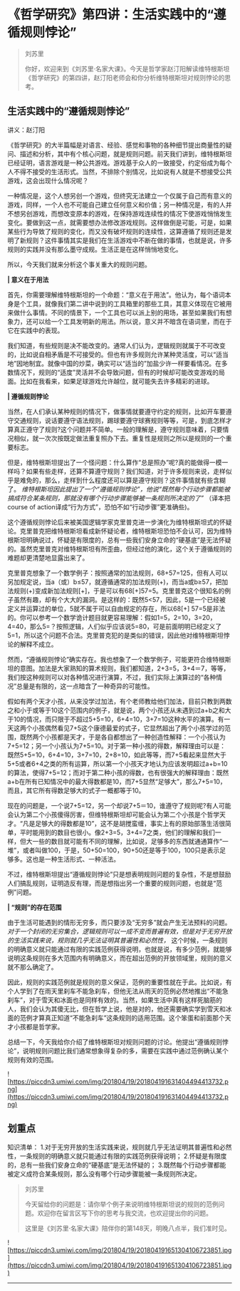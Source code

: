 # 《哲学研究》第四讲：生活实践中的“遵循规则悖论”

> 刘苏里
> 
> 你好，欢迎来到《刘苏里·名家大课》。今天是哲学家赵汀阳解读维特根斯坦《哲学研究》的第四讲，赵汀阳老师会和你分析维特根斯坦对规则悖论的思考。

## 生活实践中的“遵循规则悖论”

讲义：赵汀阳

《哲学研究》的大半篇幅是对语言、经验、感觉和事物的各种细节提出商量性的疑问、描述和分析，其中有个核心问题，就是规则问题。前天我们讲到，维特根斯坦已经证明，语言游戏是一种公共游戏。游戏基于众人的一致接受，约定俗成为每个人不得不接受的生活形式。当然，不排除个别情况，比如说有人就是不想接受公共游戏，这会出现什么情况呢？

一种情况是，这个人想另创一个游戏，但终究无法建立一个仅属于自己而有意义的游戏，同样，一个人也不可能自己建立任何意义和价值；另一种情况是，有的人并不想另创游戏，而想改变原本的游戏，在保持游戏连续性的情况下使游戏悄悄发生变化。要做到这一点，就需要想办法修改游戏规则。这样做倒是可能，可是，如果某些行为导致了规则的变化，而又没有破坏规则的连续性，这算遵循了规则还是发明了新规则？这件事情其实是我们在生活游戏中不断在做的事情，也就是说，许多规则的实践并没有那么墨守成规。生活正是在这样悄悄地变化。

所以，今天我们就来分析这个事关重大的规则问题。

 **| 意义在于用法**

首先，你需要理解维特根斯坦的一个命题：“意义在于用法”。他认为，每个语词本身是个工具，就像我们第二讲中说到的工具箱里的那些工具，其意义体现在它被用来做什么事情。不同的情景下，一个工具也可以派上别的用场，甚至如果我们有想象力，还可以给一个工具发明新的用法。所以说，意义并不暗含在语词里，而在于它在实践中的表现。

我们知道，有些规则是决不能改变的。通常人们认为，逻辑规则就属于不可改变的，比如说自相矛盾是不可接受的。但也有许多规则允许某种灵活度，可以“适当地”因地制宜。就像中国的炒菜，确实可以“适当的”加盐少许一样要看情况。在多数情况下，规则的“适度”灵活并不会导致问题，但有的时候却可能改变游戏的局面。比如在我看来，如果足球游戏允许越位，就可能失去许多精彩的进球。

 **| 遵循规则悖论**

当然，在人们承认某种规则的情况下，做事情就要遵守约定的规则，比如开车要遵守交通规则，说话要遵守语法规则，踢球要遵守球赛规则等等，可是，到底怎样才算真正遵守了规则?这个问题并不简单。一般的理解是，遵守规则意味着，只要情况相似，就一次次按既定做法重复照办下去。重复性是规则之所以是规则的一个重要标志。

但是，维特根斯坦提出了一个怪问题：什么算作“总是照办”呢?真的能做得一模一样吗？如果有些走样，还算不算遵守规则？我们知道，对于许多规则来说，走样似乎是难免的，那么，走样到什么程度还可以算是遵守规则？这件事情就有些含糊了。 *维特根斯坦因此提出了一个“遵循规则悖论”，他说“既然每个行动步骤都能被搞成符合某条规则，那就没有哪个行动步骤能够被一条规则所决定的了”* （译本把course of action译成“行为方式”，恐怕不如“行动步骤”更准确些)。

这个遵循规则悖论后来被美国逻辑学家克里普克进一步演化为维特根斯坦式的怀疑论。克里普克把维特根斯坦看成新怀疑论者，维特根斯坦恐怕不会认可，因为维特根斯坦明确说过，怀疑是有限度的，总有一些我们安身立命的“硬基底”是无法怀疑的。虽然克里普克对维特根斯坦有所歪曲，但经过他的演化，这个关于遵循规则的难题却更清楚地显露出来了。

克里普克想象了一个数学例子：按照通常的加法规则，68+57=125，但有人可以另加规定说，当a（或）b≤57，就遵循通常的加法规则(+)，而当a或b≥57，把加法规则(+)变成新加法规则[+]，于是可以有68[+]57=5。克里普克这个很知名的例子虽然有趣，却有个大大的漏洞。是这样的：既然5<57，因此，5是一个已经被定义并运算过的单位，5就不属于可以自由规定的存在，所以68[+] 57=5是非法的。你可以参考一个数学诡计题目就更容易理解：假如1=5，2=10，3=20，4=40，那么5=？按照逻辑，人们似乎应该说5=80，可是前面明明已经定义了5=1，所以这个问题不合法。克里普克犯的是类似的错误，因此他对维特根斯坦悖论的解释不成立。

然而，“遵循规则悖论”确实存在。我也想象了一个数学例子，可能更符合维特根斯坦的意图。加法是大家熟知的算术规则，我们都知道，2+3=5，3+4＝7，等等，我们按这种规则可以对各种情况进行演算，不过，我们实际上演算过的“各种情况”总量是有限的，这一点暗含了一种奇异的可能性。

假如有两个天才小孩，从来没学过加法，有个老师教给他们加法，目前只教到两数之和小于或等于10这个范围内的例子，就是说，两个小孩还从未遇到过a+b之和大于10的情况，而只限于不超过5+5=10，6+4=10，3+7=10这种水平的演算。有一天这两个小孩偶然看见7+5这个康德最爱的式子，它显然超出了两个小孩学过的范围，既然两个小孩都是天才，于是各自都想出了一种创造性解释：一个小孩认为7+5=12；另一个小孩认为7+5=10。对于第一种小孩的得数，解释理由可以是：既然5+5=10，6+4=10，3+7=10，2+8=10，如此等等，而7+5看起来显然大于5+5或者6+4之类的所有运算，所以第一个小孩天才地认为应该发明超过a+b=10的算法，使得7+5=12；而对于第二种小孩的得数，也有很强大的解释理由：既然a+b在所有已知情况中的最大得数都是10，而7+5显然“足够大”，那么7+5=10，而且，其它所有得数足够大的式子一概都等于10。

现在的问题是，一个说7+5=12，另一个却说7+5＝10，谁遵守了规则呢?有人可能会认为第二个小孩傻得厉害，但维特根斯坦却可能会认为第二个小孩是个哲学天才。“凡是足够大的得数都是10”，这不是胡搅蛮缠，事实上有的原始部落生活很简单，平时能用到的数目也很小。像2+3=5，3+4=7之类，他们的理解和我们一样，但大一些的数目就可能有不同的理解，比如说，足够多的东西就通通算作“一堆”，或者叫做100，于是，50+50=100，90+50还是等于100，100只是表示足够多。这也是一种生活形式、一种活法。

不过，维特根斯坦提出“遵循规则悖论”只是想表明规则问题的复杂性，不是想鼓励人们搞乱规则，证明造反有理，而是想指出另一个重要的规则问题，也就是“范例”问题。

 **| “规则”的存在范围**

由于生活可能遇到的情形无穷多，而只要涉及“无穷多”就会产生无法预料的问题。 *对于一个封闭的无穷集合，逻辑规则可以一成不变而普遍有效，但是对于无穷开放的生活实践来说，规则就几乎无法证明其普遍性和必然性，* 这个时候，一条规则的明确意义就只能通过有限的实践范例获得说明，也就是说，有多少范例，就能够说明这条规则在多大范围内有明确意义，而在超出范例的开放领域里，规则的意义就不那么确定了。

因此，规则的实践范例就是规则的意义保证，范例的重要性就在于此。比如说，有个人学到了在雨天里刹车不能急刹车，但他无法从雨天的范例必然地推出“不能急刹车”，对于雪天和冰面也是同样有效的。当然，如果生活中真有这样死脑筋的人，我们会认为其傻无比，但在哲学上说，他是对的，他还需要确实学到雪天和冰面的范例才算真正知道“不能急刹车”这条规则的适用范围。这个笨蛋和前面那个天才小孩都是哲学家。

总结一下，今天我给你介绍了维特根斯坦对规则问题的讨论。他提出“遵循规则悖论”，说明规则问题比我们通常想象得复杂的多，需要在实践中通过范例确认某个规则有效的范围。

![https://piccdn3.umiwi.com/img/201804/19/201804191631404494413732.png](https://piccdn3.umiwi.com/img/201804/19/201804191631404494413732.png)

## 划重点

知识清单：
1.对于无穷开放的生活实践来说，规则就几乎无法证明其普遍性和必然性，一条规则的明确意义就只能通过有限的实践范例获得说明；
2.怀疑是有限度的，总有一些我们安身立命的“硬基底”是无法怀疑的；
3.既然每个行动步骤都能被定义成符合某条规则，那么没有哪个行动步骤能被一条规则所决定。

> 刘苏里
> 
> 今天留给你的问题是：请你举个例子来说明维特根斯坦说的规则的范例问题。欢迎你在留言区写下你的思考与我交流，也欢迎提出你的问题。
> 
> 这里是《刘苏里·名家大课》陪伴你的第148天，明晚八点半，我们准时见。

![https://piccdn3.umiwi.com/img/201804/19/201804191651304106723851.jpg](https://piccdn3.umiwi.com/img/201804/19/201804191651304106723851.jpg)

---
